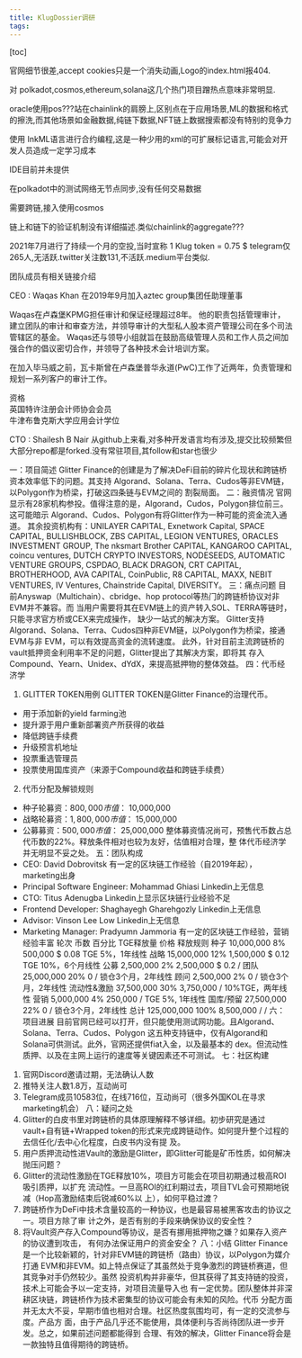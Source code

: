 ```yaml
---
title: KlugDossier调研
tags: 
---
```


[toc]

官网细节很差,accept cookies只是一个消失动画,Logo的index.html报404.

对 polkadot,cosmos,ethereum,solana这几个热门项目蹭热点意味非常明显.

oracle使用pos???站在chainlink的肩膀上,区别点在于应用场景,ML的数据和格式的擦洗,而其他场景如金融数据,纯链下数据,NFT链上数据搜索都没有特别的竞争力

使用 InkML语言进行合约编程,这是一种少用的xml的可扩展标记语言,可能会对开发人员造成一定学习成本

IDE目前并未提供

在polkadot中的测试网络无节点同步,没有任何交易数据

需要跨链,接入使用cosmos

链上和链下的验证机制没有详细描述.类似chainlink的aggregate???





2021年7月进行了持续一个月的空投,当时宣称 1 Klug token = 0.75 $
telegram仅265人,无活跃.twitter关注数131,不活跃.medium平台类似.

团队成员有相关链接介绍

CEO : Waqas Khan
在2019年9月加入aztec group集团任助理董事

Waqas在卢森堡KPMG担任审计和保证经理超过8年。 他的职责包括管理审计，建立团队的审计和审查方法，并领导审计的大型私人股本资产管理公司在多个司法管辖区的基金。 Waqas还与领导小组就旨在鼓励高级管理人员和工作人员之间加强合作的倡议密切合作，并领导了各种技术会计培训方案。  
 
在加入毕马威之前，瓦卡斯曾在卢森堡普华永道(PwC)工作了近两年，负责管理和规划一系列客户的审计工作。  
 
资格  
英国特许注册会计师协会会员  
牛津布鲁克斯大学应用会计学位  

CTO : Shailesh B Nair
从github上来看,对多种开发语言均有涉及,提交比较频繁但大部分repo都是forked.没有常驻项目,其follow和star也很少











⼀：项⽬简述
Glitter Finance的创建是为了解决DeFi⽬前的碎⽚化现状和跨链桥资本效率低下的问题。其⽀持
Algorand、Solana、Terra、Cudos等⾮EVM链，以Polygon作为桥梁，打破这四条链与EVM之间的
割裂局⾯。
⼆：融资情况
官⽹显示有28家机构参投。值得注意的是，Algorand，Cudos，Polygon排位前三。这可能暗示
Algorand、Cudos、Polygon有将Glitter作为⼀种可能的资⾦流⼊通道。
其余投资机构有：UNILAYER CAPITAL, Exnetwork Capital, SPACE CAPITAL, BULLISHBLOCK,
ZBS CAPITAL, LEGION VENTURES, ORACLES INVESTMENT GROUP, The nksmart Brother
CAPITAL, KANGAROO CAPITAL, coincu ventures, DUTCH CRYPTO INVESTORS,
NODESEEDS, AUTOMATIC VENTURE GROUPS, CSPDAO, BLACK DRAGON, CRT CAPITAL,
BROTHERHOOD, AVA CAPITAL, CoinPublic, R8 CAPITAL, MAXX, NEBIT VENTURES, IV
Ventures, Chainstride Capital, DIVERSITY。
三：痛点问题
⽬前Anyswap（Multichain）、cbridge、hop protocol等热⻔的跨链桥协议对⾮EVM并不兼容。⽽
当⽤户需要将其在EVM链上的资产转⼊SOL、TERRA等链时，只能寻求官⽅桥或CEX来完成操作，
缺少⼀站式的解决⽅案。
Glitter⽀持Algorand、Solana、Terra、Cudos四种⾮EVM链，以Polygon作为桥梁，接通EVM与⾮
EVM，可以有效提⾼资⾦的流转速度。
此外，针对⽬前主流跨链桥的vault抵押资⾦利⽤率不⾜的问题，Glitter提出了其解决⽅案，即将其
存⼊Compound、Yearn、Unidex、dYdX，来提⾼抵押物的整体效益。
四：代币经济学
1. GLITTER TOKEN⽤例
GLITTER TOKEN是Glitter Finance的治理代币。
- ⽤于添加新的yield farming池
- 提升源于⽤户重新部署资产所获得的收益
- 降低跨链⼿续费
- 升级预⾔机地址
- 投票重选管理员
- 投票使⽤国库资产（来源于Compound收益和跨链⼿续费）
2. 代币分配及解锁规则
- 种⼦轮募资：$800,000 市值：$ 10,000,000
- 战略轮募资：$1,800,000 市值：$ 15,000,000
- 公募募资：$500,000 市值：$ 25,000,000
整体募资情况尚可，预售代币数占总代币数的22%。释放条件相对也较为友好，估值相对合理，整
体代币经济学并⽆明显不妥之处。
五：团队构成
- CEO: David Dobrovitsk
 有⼀定的区块链⼯作经验（⾃2019年起），marketing出身
- Principal Software Engineer: Mohammad Ghiasi
 Linkedin上⽆信息
- CTO: Titus Adenugba
 Linkedin上显示区块链⾏业经验不⾜
- Frontend Developer: Shaghayegh Gharehgozly
 Linkedin上⽆信息
- Advisor: Vinson Lee Low
 Linkedin上⽆信息
- Marketing Manager: Pradyumn Jammoria
 有⼀定的区块链⼯作经验，营销经验丰富
轮次 币数 百分⽐ TGE释放量 价格 释放规则
种⼦ 10,000,000 8% 500,000 $ 0.08 TGE 5%，1年线性
战略 15,000,000 12% 1,500,000 $ 0.12 TGE 10%，6个⽉线性
公募 2,500,000 2% 2,500,000 $ 0.2 /
团队 25,000,000 20% 0 / 锁仓3个⽉，2年线性
顾问 2,500,000 2% 0 / 锁仓3个⽉，2年线性
流动性&激励 37,500,000 30% 3,750,000 / 10%TGE，两年线性
营销 5,000,000 4% 250,000 / TGE 5%, 1年线性
国库/预留 27,500,000 22% 0 / 锁仓3个⽉，2年线性
总计 125,000,000 100% 8,500,000 / /
六：项⽬进展
⽬前官⽹已经可以打开，但只能使⽤测试⽹功能。且Algorand、Solana、Terra、Cudos、Polygon
这五种⽀持链中，仅有Algorand和Solana可供测试。此外，官⽹还提供fiat⼊⾦，以及最基本的
dex。但流动性质押、以及在主⽹上运⾏的速度等关键因素还不可测试。
七：社区构建
1. 官⽹Discord邀请过期，⽆法确认⼈数
2. 推特关注⼈数1.8万，互动尚可
3. Telegram成员10583位，在线716位，互动尚可（很多外国KOL在寻求marketing机会）
⼋：疑问之处
1. Glitter的⽩⽪书⾥对跨链桥的具体原理解释不够详细。初步研究是通过vault+⾃有链+Wrapped
token的形式来完成跨链动作。如何提升整个过程的去信任化/去中⼼化程度，⽩⽪书内没有提
及。
2. ⽤户质押流动性进Vault的激励是Glitter，即Glitter可能是矿币性质，如何解决抛压问题？
3. Glitter的流动性激励在TGE释放10%，项⽬⽅可能会在项⽬初期通过极⾼ROI吸引质押，以扩充
流动性。⼀旦⾼ROI的红利期过去，项⽬TVL会可预期地锐减（Hop⾼激励结束后锐减60%以
上），如何平稳过渡？
4. 跨链桥作为DeFi中技术含量较⾼的⼀种协议，也是最容易被⿊客攻击的协议之⼀。项⽬⽅除了审
计之外，是否有别的⼿段来确保协议的安全性？
5. 将Vault资产存⼊Compound等协议，是否有挪⽤抵押物之嫌？如果存⼊资产的协议遭到攻击，
有何办法保证⽤户的资⾦安全？
⼋：⼩结
Glitter Finance是⼀个⽐较新颖的，针对⾮EVM链的跨链桥（路由）协议，以Polygon为媒介打通
EVM和⾮EVM。如上特点保证了其虽然处于竞争激烈的跨链桥赛道，但其竞争对⼿仍然较少。虽然
投资机构并⾮豪华，但其获得了其⽀持链的投资，技术上可能会予以⼀定⽀持，对项⽬流量导⼊也
有⼀定优势。团队整体并⾮深耕区块链，跨链桥作为技术密集型的协议可能会有未知的⻛险。代币
分配⽅⾯并⽆太⼤不妥，早期市值也相对合理。社区热度氛围均可，有⼀定的交流参与度。产品⽅
⾯，由于产品⼏乎还不能使⽤，具体便利与否尚待团队进⼀步开发。总之，如果前述问题都能得到
合理、有效的解决，Glitter Finance将会是⼀款独特且值得期待的跨链桥。